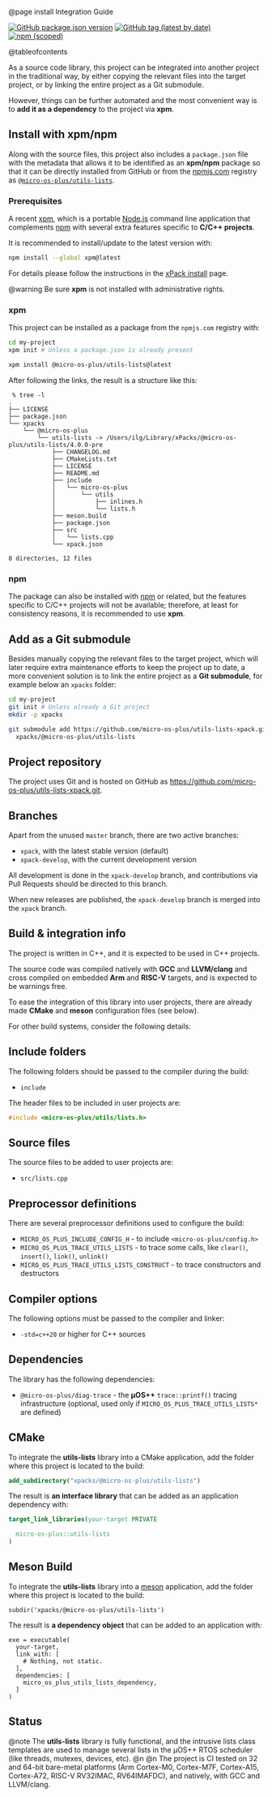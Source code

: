 @page install Integration Guide

[![GitHub package.json version](https://img.shields.io/github/package-json/v/micro-os-plus/utils-lists-xpack)](https://github.com/micro-os-plus/utils-lists-xpack/blob/xpack/package.json)
[![GitHub tag (latest by date)](https://img.shields.io/github/v/tag/micro-os-plus/utils-lists-xpack)](https://github.com/micro-os-plus/utils-lists-xpack/tags/)
[![npm (scoped)](https://img.shields.io/npm/v/@micro-os-plus/utils-lists.svg?color=blue)](https://www.npmjs.com/package/@micro-os-plus/utils-lists/)

@tableofcontents

As a source code library, this project can be integrated into another project
in the traditional way,
by either copying the relevant files into the target project, or by linking
the entire project as a Git submodule.

However, things can be further automated and the most convenient way is
to **add it as a dependency** to the project via **xpm**.

## Install with xpm/npm

Along with the source files, this project also includes a
`package.json` file with the metadata that allows it to be identified as an
**xpm/npm** package so that it can be directly installed from GitHub or
from the [npmjs.com](https://www.npmjs.com) registry as
[`@micro-os-plus/utils-lists`](https://www.npmjs.com/package/@micro-os-plus/utils-lists).

### Prerequisites

A recent [xpm](https://xpack.github.io/xpm/),
which is a portable [Node.js](https://nodejs.org/) command line application
that complements [npm](https://docs.npmjs.com)
with several extra features specific to
**C/C++ projects**.

It is recommended to install/update to the latest version with:

```sh
npm install --global xpm@latest
```

For details please follow the instructions in the
[xPack install](https://xpack.github.io/install/) page.

@warning
Be sure **xpm** is not installed with administrative rights.

### xpm

This project can be installed as a package from the
`npmjs.com` registry with:

```sh
cd my-project
xpm init # Unless a package.json is already present
```

```sh
xpm install @micro-os-plus/utils-lists@latest
```

After following the links, the result is a structure like this:

```console
 % tree -l
.
├── LICENSE
├── package.json
└── xpacks
    └── @micro-os-plus
        └── utils-lists -> /Users/ilg/Library/xPacks/@micro-os-plus/utils-lists/4.0.0-pre
            ├── CHANGELOG.md
            ├── CMakeLists.txt
            ├── LICENSE
            ├── README.md
            ├── include
            │   └── micro-os-plus
            │       └── utils
            │           ├── inlines.h
            │           └── lists.h
            ├── meson.build
            ├── package.json
            ├── src
            │   └── lists.cpp
            └── xpack.json

8 directories, 12 files
```

### npm

The package can also be installed with [npm](https://docs.npmjs.com)
or related, but
the features specific to C/C++ projects will not be available;
therefore, at least for consistency reasons, it is recommended
to use **xpm**.

## Add as a Git submodule

Besides manually copying the relevant files to the target
project, which will later require extra maintenance efforts to keep the
project up to date, a more convenient
solution is to link the entire project as a **Git submodule**,
for example below an `xpacks` folder:

```sh
cd my-project
git init # Unless already a Git project
mkdir -p xpacks

git submodule add https://github.com/micro-os-plus/utils-lists-xpack.git \
  xpacks/@micro-os-plus/utils-lists
```

## Project repository

The project uses Git and is hosted on GitHub as
<https://github.com/micro-os-plus/utils-lists-xpack.git>.

## Branches

Apart from the unused `master` branch, there are two active branches:

- `xpack`, with the latest stable version (default)
- `xpack-develop`, with the current development version

All development is done in the `xpack-develop` branch, and contributions via
Pull Requests should be directed to this branch.

When new releases are published, the `xpack-develop` branch is merged
into the `xpack` branch.

## Build & integration info

The project is written in C++, and it is expected to be used in C++ projects.

The source code was compiled natively with **GCC** and **LLVM/clang** and cross
compiled on embedded **Arm** and **RISC-V** targets,
and is expected to be warnings free.

To ease the integration of this library into user projects, there
are already made **CMake** and **meson** configuration files (see below).

For other build systems, consider the following details:

## Include folders

The following folders should be passed to the compiler during the build:

- `include`

The header files to be included in user projects are:

```cpp
#include <micro-os-plus/utils/lists.h>
```

## Source files

The source files to be added to user projects are:

- `src/lists.cpp`

## Preprocessor definitions

There are several preprocessor definitions used to configure the build:

- `MICRO_OS_PLUS_INCLUDE_CONFIG_H` - to include `<micro-os-plus/config.h>`
- `MICRO_OS_PLUS_TRACE_UTILS_LISTS` - to trace some calls, like `clear()`,
  `insert()`, `link()`, `unlink()`
- `MICRO_OS_PLUS_TRACE_UTILS_LISTS_CONSTRUCT` - to trace constructors and
  destructors

## Compiler options

The following options must be passed to the compiler and linker:

- `-std=c++20` or higher for C++ sources

## Dependencies

The library has the following dependencies:

- `@micro-os-plus/diag-trace` - the **µOS++** `trace::printf()` tracing
  infrastructure (optional, used only if `MICRO_OS_PLUS_TRACE_UTILS_LISTS*`
  are defined)

## CMake

To integrate the **utils-lists** library into a CMake application,
add the folder where this project is located to the build:

```cmake
add_subdirectory("xpacks/@micro-os-plus/utils-lists")
```

The result is **an interface library** that can be added as an application
dependency with:

```cmake
target_link_libraries(your-target PRIVATE

  micro-os-plus::utils-lists
)
```

## Meson Build

To integrate the **utils-lists** library into a
[meson](https://mesonbuild.com) application,
add the folder where this project is located to the build:

```meson
subdir('xpacks/@micro-os-plus/utils-lists')
```

The result is **a dependency object** that can be added
to an application with:

```meson
exe = executable(
  your-target,
  link_with: [
    # Nothing, not static.
  ],
  dependencies: [
    micro_os_plus_utils_lists_dependency,
  ]
)
```

## Status

@note
The **utils-lists** library is fully functional, and
the intrusive lists class templates are used to manage several
lists in the µOS++ RTOS scheduler (like threads, mutexes, devices, etc).
@n
@n
The project is CI tested on 32 and 64-bit bare-metal platforms (Arm Cortex-M0,
Cortex-M7F, Cortex-A15, Cortex-A72, RISC-V RV32IMAC, RV64IMAFDC),
and natively, with GCC and LLVM/clang.
